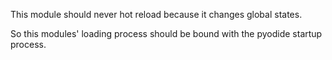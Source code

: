 This module should never hot reload because it changes global states.

So this modules' loading process should be bound with the pyodide startup process.
